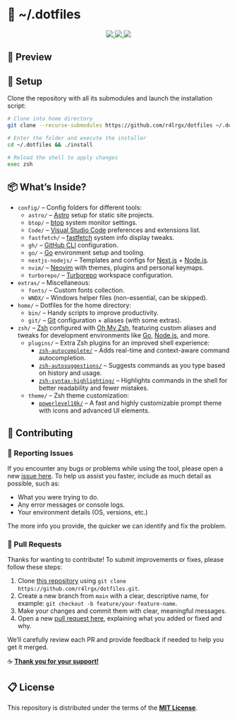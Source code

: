 # 📂 ~/.dotfiles

<div align="center">
  <a aria-label="License" href="https://github.com/r4lrgx/dotfiles/blob/main/LICENSE.md">
    <img src="https://img.shields.io/github/license/r4lrgx/dotfiles?style=flat-square&logo=github&color=limegreen&label=License">
  </a>
  <a aria-label="Version" href="https://github.com/r4lrgx/dotfiles/releases">
    <img src="https://img.shields.io/github/v/release/r4lrgx/dotfiles?style=flat-square&logo=github&color=limegreen&label=Latest">
  </a>
  <a aria-label="Issues" href="https://github.com/r4lrgx/dotfiles/issues">
    <img src="https://img.shields.io/github/issues/r4lrgx/dotfiles?style=flat-square&logo=github&color=limegreen&label=Issues">
  </a>
</div>

## 📸 Preview

## 🤖 Setup

Clone the repository with all its submodules and launch the installation script:

```bash
# Clone into home directory
git clone --recurse-submodules https://github.com/r4lrgx/dotfiles ~/.dotfiles

# Enter the folder and execute the installer
cd ~/.dotfiles && ./install

# Reload the shell to apply changes
exec zsh
```

## 📦 What’s Inside?

- `config/` – Config folders for different tools:
  - `astro/` – [Astro](https://astro.build/) setup for static site projects.
  - `btop/` – [btop](https://github.com/aristocratos/btop) system monitor settings.
  - `Code/` – [Visual Studio Code](https://code.visualstudio.com/) preferences and extensions list.
  - `fastfetch/` – [fastfetch](https://github.com/fastfetch-cli/fastfetch) system info display tweaks.
  - `gh/` – [GitHub CLI](https://cli.github.com/) configuration.
  - `go/` – [Go](https://go.dev/) environment setup and tooling.
  - `nextjs-nodejs/` – Templates and configs for [Next.js](https://nextjs.org/) + [Node.js](https://nodejs.org/).
  - `nvim/` – [Neovim](https://neovim.io/) with themes, plugins and personal keymaps.
  - `turborepo/` – [Turborepo](https://turbo.build/) workspace configuration.
- `extras/` – Miscellaneous:
  - `fonts/` – Custom fonts collection.
  - `WNDX/` – Windows helper files (non-essential, can be skipped).
- `home/` – Dotfiles for the home directory:
  - `bin/` – Handy scripts to improve productivity.
  - `git/` – [Git](https://git-scm.com/) configuration + aliases (with some extras).
- `zsh/` – [Zsh](https://www.zsh.org/) configured with [Oh My Zsh](https://ohmyz.sh/), featuring custom aliases and tweaks for development environments like [Go](https://go.dev/), [Node.js](https://nodejs.org/), and more.
  - `plugins/` – Extra Zsh plugins for an improved shell experience:
    - [`zsh-autocomplete/`](https://github.com/marlonrichert/zsh-autocomplete) – Adds real-time and context-aware command autocompletion.
    - [`zsh-autosuggestions/`](https://github.com/zsh-users/zsh-autosuggestions) – Suggests commands as you type based on history and usage.
    - [`zsh-syntax-highlighting/`](https://github.com/zsh-users/zsh-syntax-highlighting) – Highlights commands in the shell for better readability and fewer mistakes.
  - `theme/` – Zsh theme customization:
    - [`powerlevel10k/`](https://github.com/romkatv/powerlevel10k) – A fast and highly customizable prompt theme with icons and advanced UI elements.

## 🎯 Contributing

### 🔩 Reporting Issues

If you encounter any bugs or problems while using the tool, please open a new [issue here](../../issues).
To help us assist you faster, include as much detail as possible, such as:

- What you were trying to do.
- Any error messages or console logs.
- Your environment details (OS, versions, etc.)

The more info you provide, the quicker we can identify and fix the problem.

### 🔀 Pull Requests

Thanks for wanting to contribute! To submit improvements or fixes, please follow these steps:

1. Clone [this repository](https://github.com/r4lrgx/dotfiles.git) using `git clone https://github.com/r4lrgx/dotfiles.git`.
2. Create a new branch from `main` with a clear, descriptive name, for example: `git checkout -b feature/your-feature-name`.
3. Make your changes and commit them with clear, meaningful messages.
4. Open a new [pull request here](../../pulls), explaining what you added or fixed and why.

We’ll carefully review each PR and provide feedback if needed to help you get it merged.

☕ **[Thank you for your support!](https://ko-fi.com/A0A11481X5)**

<!--
## 📞 Contact

If you have any **Questions** or need **Help**, feel free to email me at [tsx@billoneta.xyz](mailto:tsx@billoneta.xyz) or better yet, start a discussion in our **[Github Community](../../discussions)**.
-->

## 📋 License

This repository is distributed under the terms of the **[MIT License](LICENSE.md)**.

